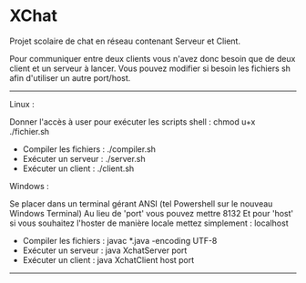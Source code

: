 # XChat
Projet scolaire de chat en réseau contenant Serveur et Client.

Pour communiquer entre deux clients vous n'avez donc besoin que de deux client et un serveur à lancer.
Vous pouvez modifier si besoin les fichiers sh afin d'utiliser un autre port/host.

___________________________

Linux :

Donner l'accès à user pour exécuter les scripts shell : chmod u+x ./fichier.sh

- Compiler les fichiers : ./compiler.sh
- Exécuter un serveur :   ./server.sh
- Exécuter un client :    ./client.sh


Windows :

Se placer dans un terminal gérant ANSI (tel Powershell sur le nouveau Windows Terminal)
Au lieu de 'port' vous pouvez mettre 8132
Et pour 'host' si vous souhaitez l'hoster de manière locale mettez simplement : localhost

- Compiler les fichiers : javac *.java -encoding UTF-8
- Exécuter un serveur :   java XchatServer port
- Exécuter un client :    java XchatClient host port
___________________________

